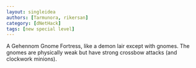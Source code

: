 ```yaml
---
layout: singleidea
authors: [Tarmunora, rikersan]
category: [dNetHack]
tags: [new special level]
---
```

A Gehennom Gnome Fortress, like a demon lair except with gnomes. The gnomes are physically weak but have strong crossbow attacks (and clockwork minions).
